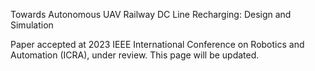Towards Autonomous UAV Railway DC Line Recharging: Design and Simulation

Paper accepted at 2023 IEEE International Conference on Robotics and Automation (ICRA), under review. This page will be updated.

